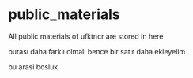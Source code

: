 # public_materials
All public materials of ufktncr are stored in here

burası daha farklı olmalı bence
bir satır daha ekleyelim


bu arasi bosluk
